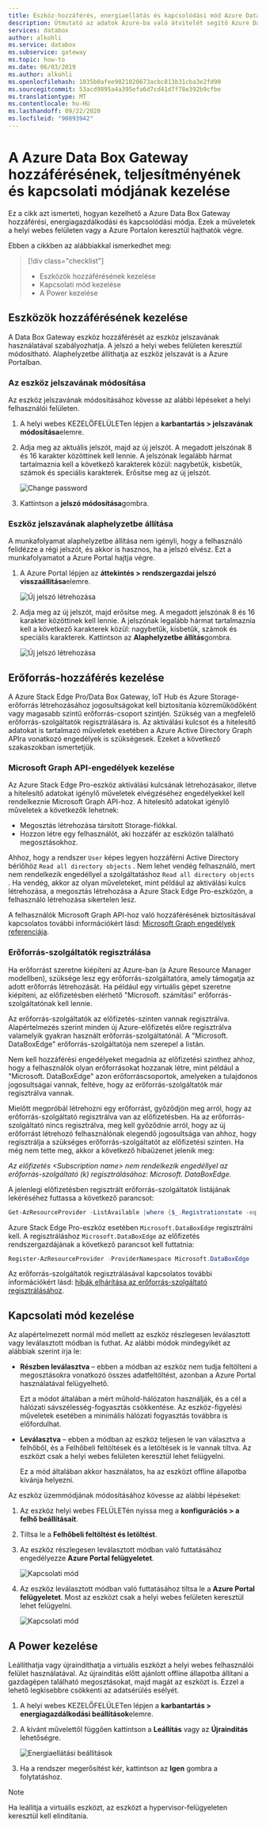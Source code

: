 ```yaml
---
title: Eszköz-hozzáférés, energiaellátás és kapcsolódási mód Azure Data Box Gateway
description: Útmutató az adatok Azure-ba való átvitelét segítő Azure Data Box Gateway eszköz hozzáférésének, teljesítményének és csatlakozási módjának kezeléséhez
services: databox
author: alkohli
ms.service: databox
ms.subservice: gateway
ms.topic: how-to
ms.date: 06/03/2019
ms.author: alkohli
ms.openlocfilehash: 1035b0afee9821020673acbc813b31cba3e2fd90
ms.sourcegitcommit: 53acd9895a4a395efa6d7cd41d7f78e392b9cfbe
ms.translationtype: MT
ms.contentlocale: hu-HU
ms.lasthandoff: 09/22/2020
ms.locfileid: "90893942"
---
```

# <a name="manage-access-power-and-connectivity-mode-for-your-azure-data-box-gateway"></a>A Azure Data Box Gateway hozzáférésének, teljesítményének és kapcsolati módjának kezelése

Ez a cikk azt ismerteti, hogyan kezelhető a Azure Data Box Gateway hozzáférési, energiagazdálkodási és kapcsolódási módja. Ezek a műveletek a helyi webes felületen vagy a Azure Portalon keresztül hajthatók végre. 

Ebben a cikkben az alábbiakkal ismerkedhet meg:

> [!div class="checklist"]
>
> * Eszközök hozzáférésének kezelése
> * Kapcsolati mód kezelése
> * A Power kezelése

## <a name="manage-device-access"></a>Eszközök hozzáférésének kezelése

A Data Box Gateway eszköz hozzáférését az eszköz jelszavának használatával szabályozhatja. A jelszó a helyi webes felületen keresztül módosítható. Alaphelyzetbe állíthatja az eszköz jelszavát is a Azure Portalban.

### <a name="change-device-password"></a>Az eszköz jelszavának módosítása

Az eszköz jelszavának módosításához kövesse az alábbi lépéseket a helyi felhasználói felületen.

1. A helyi webes KEZELŐFELÜLETen lépjen a **karbantartás > jelszavának módosítása**elemre.
2. Adja meg az aktuális jelszót, majd az új jelszót. A megadott jelszónak 8 és 16 karakter közöttinek kell lennie. A jelszónak legalább hármat tartalmaznia kell a következő karakterek közül: nagybetűk, kisbetűk, számok és speciális karakterek. Erősítse meg az új jelszót.

    ![Change password](media/data-box-gateway-manage-access-power-connectivity-mode/change-password-1.png)

3. Kattintson a **jelszó módosítása**gombra.
 
### <a name="reset-device-password"></a>Eszköz jelszavának alaphelyzetbe állítása

A munkafolyamat alaphelyzetbe állítása nem igényli, hogy a felhasználó felidézze a régi jelszót, és akkor is hasznos, ha a jelszó elvész. Ezt a munkafolyamatot a Azure Portal hajtja végre.

1. A Azure Portal lépjen az **áttekintés > rendszergazdai jelszó visszaállítása**elemre.

    ![Új jelszó létrehozása](media/data-box-gateway-manage-access-power-connectivity-mode/reset-password-1.png)

 
2. Adja meg az új jelszót, majd erősítse meg. A megadott jelszónak 8 és 16 karakter közöttinek kell lennie. A jelszónak legalább hármat tartalmaznia kell a következő karakterek közül: nagybetűk, kisbetűk, számok és speciális karakterek. Kattintson az **Alaphelyzetbe állítás**gombra.

    ![Új jelszó létrehozása](media/data-box-gateway-manage-access-power-connectivity-mode/reset-password-2.png)

## <a name="manage-resource-access"></a>Erőforrás-hozzáférés kezelése

A Azure Stack Edge Pro/Data Box Gateway, IoT Hub és Azure Storage-erőforrás létrehozásához jogosultságokat kell biztosítania közreműködőként vagy magasabb szintű erőforrás-csoport szintjén. Szükség van a megfelelő erőforrás-szolgáltatók regisztrálására is. Az aktiválási kulcsot és a hitelesítő adatokat is tartalmazó műveletek esetében a Azure Active Directory Graph APIra vonatkozó engedélyek is szükségesek. Ezeket a következő szakaszokban ismertetjük.

### <a name="manage-microsoft-graph-api-permissions"></a>Microsoft Graph API-engedélyek kezelése

Az Azure Stack Edge Pro-eszköz aktiválási kulcsának létrehozásakor, illetve a hitelesítő adatokat igénylő műveletek elvégzéséhez engedélyekkel kell rendelkeznie Microsoft Graph API-hoz. A hitelesítő adatokat igénylő műveletek a következők lehetnek:

-  Megosztás létrehozása társított Storage-fiókkal.
-  Hozzon létre egy felhasználót, aki hozzáfér az eszközön található megosztásokhoz.

Ahhoz, hogy a rendszer `User` képes legyen hozzáférni Active Directory bérlőhöz `Read all directory objects` . Nem lehet vendég felhasználó, mert nem rendelkezik engedéllyel a szolgáltatáshoz `Read all directory objects` . Ha vendég, akkor az olyan műveleteket, mint például az aktiválási kulcs létrehozása, a megosztás létrehozása a Azure Stack Edge Pro-eszközön, a felhasználó létrehozása sikertelen lesz.

A felhasználók Microsoft Graph API-hoz való hozzáférésének biztosításával kapcsolatos további információkért lásd: [Microsoft Graph engedélyek referenciája](https://docs.microsoft.com/graph/permissions-reference).

### <a name="register-resource-providers"></a>Erőforrás-szolgáltatók regisztrálása

Ha erőforrást szeretne kiépíteni az Azure-ban (a Azure Resource Manager modellben), szüksége lesz egy erőforrás-szolgáltatóra, amely támogatja az adott erőforrás létrehozását. Ha például egy virtuális gépet szeretne kiépíteni, az előfizetésben elérhető "Microsoft. számítási" erőforrás-szolgáltatónak kell lennie.
 
Az erőforrás-szolgáltatók az előfizetés-szinten vannak regisztrálva. Alapértelmezés szerint minden új Azure-előfizetés előre regisztrálva valamelyik gyakran használt erőforrás-szolgáltatónál. A "Microsoft. DataBoxEdge" erőforrás-szolgáltatója nem szerepel a listán.

Nem kell hozzáférési engedélyeket megadnia az előfizetési szinthez ahhoz, hogy a felhasználók olyan erőforrásokat hozzanak létre, mint például a "Microsoft. DataBoxEdge" azon erőforráscsoportok, amelyeken a tulajdonos jogosultságai vannak, feltéve, hogy az erőforrás-szolgáltatók már regisztrálva vannak.

Mielőtt megpróbál létrehozni egy erőforrást, győződjön meg arról, hogy az erőforrás-szolgáltató regisztrálva van az előfizetésben. Ha az erőforrás-szolgáltató nincs regisztrálva, meg kell győződnie arról, hogy az új erőforrást létrehozó felhasználónak elegendő jogosultsága van ahhoz, hogy regisztrálja a szükséges erőforrás-szolgáltatót az előfizetési szinten. Ha még nem tette meg, akkor a következő hibaüzenet jelenik meg:

*Az előfizetés \<Subscription name> nem rendelkezik engedéllyel az erőforrás-szolgáltató (k) regisztrálásához: Microsoft. DataBoxEdge.*


A jelenlegi előfizetésben regisztrált erőforrás-szolgáltatók listájának lekéréséhez futtassa a következő parancsot:

```PowerShell
Get-AzResourceProvider -ListAvailable |where {$_.Registrationstate -eq "Registered"}
```

Azure Stack Edge Pro-eszköz esetében `Microsoft.DataBoxEdge` regisztrálni kell. A regisztráláshoz `Microsoft.DataBoxEdge` az előfizetés rendszergazdájának a következő parancsot kell futtatnia:

```PowerShell
Register-AzResourceProvider -ProviderNamespace Microsoft.DataBoxEdge
```

Az erőforrás-szolgáltatók regisztrálásával kapcsolatos további információkért lásd: [hibák elhárítása az erőforrás-szolgáltató regisztrálásához](https://docs.microsoft.com/azure/azure-resource-manager/resource-manager-register-provider-errors).

## <a name="manage-connectivity-mode"></a>Kapcsolati mód kezelése

Az alapértelmezett normál mód mellett az eszköz részlegesen leválasztott vagy leválasztott módban is futhat. Az alábbi módok mindegyikét az alábbiak szerint írja le:

- **Részben leválasztva** – ebben a módban az eszköz nem tudja feltölteni a megosztásokra vonatkozó összes adatfeltöltést, azonban a Azure Portal használatával felügyelhető.

    Ezt a módot általában a mért műhold-hálózaton használják, és a cél a hálózati sávszélesség-fogyasztás csökkentése. Az eszköz-figyelési műveletek esetében a minimális hálózati fogyasztás továbbra is előfordulhat.

- **Leválasztva** – ebben a módban az eszköz teljesen le van választva a felhőből, és a Felhőbeli feltöltések és a letöltések is le vannak tiltva. Az eszközt csak a helyi webes felületen keresztül lehet felügyelni.

    Ez a mód általában akkor használatos, ha az eszközt offline állapotba kívánja helyezni.

Az eszköz üzemmódjának módosításához kövesse az alábbi lépéseket:

1. Az eszköz helyi webes FELÜLETén nyissa meg a **konfigurációs > a felhő beállításait**.
2. Tiltsa le a **Felhőbeli feltöltést és letöltést**.
3. Az eszköz részlegesen leválasztott módban való futtatásához engedélyezze **Azure Portal felügyeletet**.

    ![Kapcsolati mód](media/data-box-gateway-manage-access-power-connectivity-mode/connectivity-mode-1.png)
 
4. Az eszköz leválasztott módban való futtatásához tiltsa le a **Azure Portal felügyeletet**. Most az eszközt csak a helyi webes felületen keresztül lehet felügyelni.

    ![Kapcsolati mód](media/data-box-gateway-manage-access-power-connectivity-mode/connectivity-mode-2.png)

## <a name="manage-power"></a>A Power kezelése

Leállíthatja vagy újraindíthatja a virtuális eszközt a helyi webes felhasználói felület használatával. Az újraindítás előtt ajánlott offline állapotba állítani a gazdagépen található megosztásokat, majd magát az eszközt is. Ezzel a lehető legkisebbre csökkenti az adatsérülés esélyét.

1. A helyi webes KEZELŐFELÜLETen lépjen a **karbantartás > energiagazdálkodási beállítások**elemre.
2. A kívánt művelettől függően kattintson a **Leállítás** vagy az **Újraindítás** lehetőségre.

    ![Energiaellátási beállítások](media/data-box-gateway-manage-access-power-connectivity-mode/shut-down-restart-1.png)

3. Ha a rendszer megerősítést kér, kattintson az **Igen** gombra a folytatáshoz.

> [!NOTE]
> Ha leállítja a virtuális eszközt, az eszközt a hypervisor-felügyeleten keresztül kell elindítania.
